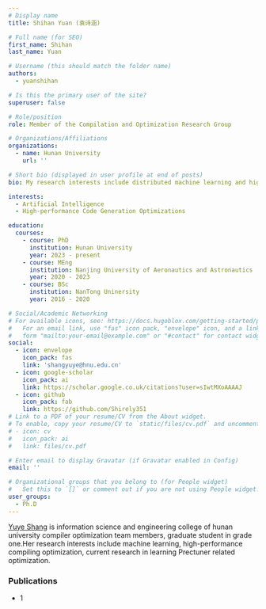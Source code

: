 ```yaml
---
# Display name
title: Shihan Yuan (袁诗涵)

# Full name (for SEO)
first_name: Shihan
last_name: Yuan

# Username (this should match the folder name)
authors:
  - yuanshihan

# Is this the primary user of the site?
superuser: false

# Role/position
role: Member of the Compilation and Optimization Research Group

# Organizations/Affiliations
organizations:
  - name: Hunan University
    url: ''

# Short bio (displayed in user profile at end of posts)
bio: My research interests include distributed machine learning and high-performance code optimization.

interests:
  - Artificial Intelligence
  - High-performance Code Generation Optimizations

education:
  courses:
    - course: PhD 
      institution: Hunan University
      year: 2023 - present
    - course: MEng
      institution: Nanjing University of Aeronautics and Astronautics
      year: 2020 - 2023
    - course: BSc
      institution: NanTong Uninersity
      year: 2016 - 2020

# Social/Academic Networking
# For available icons, see: https://docs.hugoblox.com/getting-started/page-builder/#icons
#   For an email link, use "fas" icon pack, "envelope" icon, and a link in the
#   form "mailto:your-email@example.com" or "#contact" for contact widget.
social:
  - icon: envelope
    icon_pack: fas
    link: 'shangyuye@hnu.edu.cn'
  - icon: google-scholar
    icon_pack: ai
    link: https://scholar.google.co.uk/citations?user=sIwtMXoAAAAJ
  - icon: github
    icon_pack: fab
    link: https://github.com/Shirely351
# Link to a PDF of your resume/CV from the About widget.
# To enable, copy your resume/CV to `static/files/cv.pdf` and uncomment the lines below.
# - icon: cv
#   icon_pack: ai
#   link: files/cv.pdf

# Enter email to display Gravatar (if Gravatar enabled in Config)
email: ''

# Organizational groups that you belong to (for People widget)
#   Set this to `[]` or comment out if you are not using People widget.
user_groups:
  - Ph.D
---
```


[Yuye Shang](https://zuoyanzhang.github.io) is information science and engineering college of hunan university compiler optimization team members, graduate student in grade one.Her research interests include machine learning, high-performance compiling optimization, current research in learning Prectuner related optimization.


### Publications
* 1
